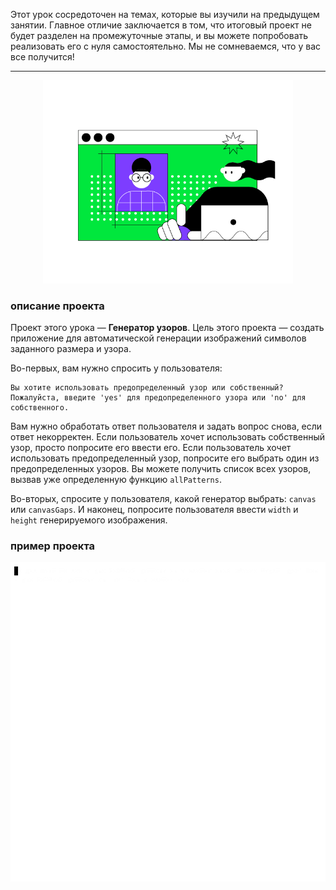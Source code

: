 Этот урок сосредоточен на темах, которые вы изучили на предыдущем занятии. Главное отличие заключается в том, что итоговый проект не будет разделен на промежуточные этапы, и вы можете попробовать реализовать его с нуля самостоятельно. Мы не сомневаемся, что у вас все получится!

----

<p align="center">
    <img src="../../utils/src/main/resources/images/part1/last.push/game.png" alt="Генератор узоров" width="400"/>
</p>

### описание проекта

Проект этого урока — **Генератор узоров**. Цель этого проекта — создать приложение для автоматической генерации изображений символов заданного размера и узора.

Во-первых, вам нужно спросить у пользователя:
```text
Вы хотите использовать предопределенный узор или собственный?
Пожалуйста, введите 'yes' для предопределенного узора или 'no' для собственного.
```

Вам нужно обработать ответ пользователя и задать вопрос снова, если ответ некорректен. Если пользователь хочет использовать собственный узор, просто попросите его ввести его. Если пользователь хочет использовать предопределенный узор, попросите его выбрать один из предопределенных узоров. Вы можете получить список всех узоров, вызвав уже определенную функцию `allPatterns`.

Во-вторых, спросите у пользователя, какой генератор выбрать: `canvas` или `canvasGaps`. И наконец, попросите пользователя ввести `width` и `height` генерируемого изображения.

### пример проекта

![Пример генератора узоров](../../utils/src/main/resources/images/part1/last.push/app.gif "Пример генератора узоров")